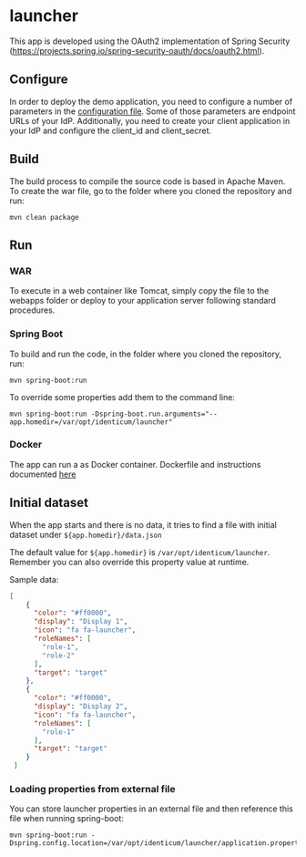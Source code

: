 # launcher
This app is developed using the OAuth2 implementation of Spring Security (https://projects.spring.io/spring-security-oauth/docs/oauth2.html).

## Configure
In order to deploy the demo application, you need to configure a number of parameters in the [configuration file](src/main/resources/application.properties).
Some of those parameters are endpoint URLs of your IdP.
Additionally, you need to create your client application in your IdP and configure the client_id and client_secret.

## Build
The build process to compile the source code is based in Apache Maven.
To create the war file, go to the folder where you cloned the repository and run:

    mvn clean package

## Run

### WAR
To execute in a web container like Tomcat, simply copy the file to the webapps folder or deploy to your application server following standard procedures.

### Spring Boot
To build and run the code, in the folder where you cloned the repository, run:

    mvn spring-boot:run

To override some properties add them to the command line:

    mvn spring-boot:run -Dspring-boot.run.arguments="--app.homedir=/var/opt/identicum/launcher"

### Docker
The app can run a as Docker container.
Dockerfile and instructions documented [here](docker/)

## Initial dataset
When the app starts and there is no data, it tries to find a file with initial dataset under `${app.homedir}/data.json`

The default value for `${app.homedir}` is `/var/opt/identicum/launcher`. Remember you can also override this property value at runtime.

Sample data:
```json
[
    {
      "color": "#ff0000",
      "display": "Display 1",
      "icon": "fa fa-launcher",
      "roleNames": [
        "role-1",
        "role-2"
      ],
      "target": "target"
    }, 
    {
      "color": "#ff0000",
      "display": "Display 2",
      "icon": "fa fa-launcher",
      "roleNames": [
        "role-1"
      ],
      "target": "target"
    } 
 ]
```


### Loading properties from external file
You can store launcher properties in an external file and then reference this file when running spring-boot:

    mvn spring-boot:run -Dspring.config.location=/var/opt/identicum/launcher/application.properties